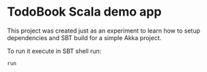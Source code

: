 
TodoBook Scala demo app
=======================

This project was created just as an experiment to learn how to setup dependencies and SBT build for a simple Akka project.

To run it execute in SBT shell run:

    run
    
